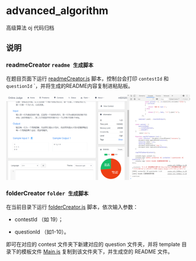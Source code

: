 # advanced_algorithm

高级算法 oj 代码归档

## 说明

### readmeCreator `readme 生成脚本`

在题目页面下运行 [readmeCreator.js](readmeCreator.js) 脚本，控制台会打印 `contestId` 和 `questionId` `，并将生成的README内容复制进粘贴板。

![示例](示例.png)

### folderCreator `folder 生成脚本`

在当前目录下运行 [folderCreator.js](folderCreator.js) 脚本，依次输入参数：

* contestId （如 19）；

* questionId （如1-10）。

即可在对应的 contest 文件夹下新建对应的 question 文件夹，并将 template 目录下的模板文件 [Main.js](template/Main.java) 复制到该文件夹下，并生成空的 README 文件。
